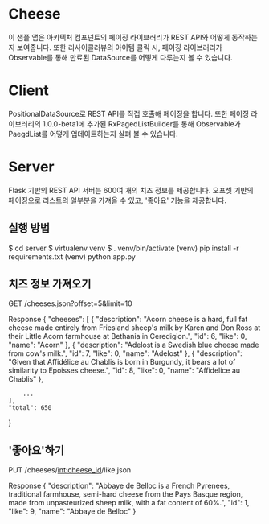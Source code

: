 # Cheese 
이 샘플 앱은 아키텍처 컴포넌트의 페이징 라이브러리가 REST API와 어떻게 동작하는지 보여줍니다. 또한 리사이클러뷰의 아이템 클릭 시, 페이징 라이브러리가 Observable<PagedList>를 통해 만료된 DataSource를 어떻게 다루는지 볼 수 있습니다. 

# Client
PositionalDataSource로 REST API를 직접 호출해 페이징을 합니다. 또한 페이징 라이브러리의 1.0.0-beta1에 추가된 RxPagedListBuilder를 통해 Observable<PagedList>가 PaegdList를 어떻게 업데이트하는지 살펴 볼 수 있습니다. 

# Server
Flask 기반의 REST API 서버는 600여 개의 치즈 정보를 제공합니다. 오프셋 기반의 페이징으로 리스트의 일부분을 가져올 수 있고, '좋아요' 기능을 제공합니다. 

## 실행 방법
$ cd server
$ virtualenv venv
$ . venv/bin/activate
(venv) pip install -r requirements.txt
(venv) python app.py

## 치즈 정보 가져오기
GET /cheeses.json?offset=5&limit=10

Response
{
	"cheeses": [
		{
			"description": "Acorn cheese is a hard, full fat cheese made entirely from Friesland sheep's milk by Karen and Don Ross at their Little Acorn farmhouse at Bethania in Ceredigion.",
			"id": 6,
			"like": 0,
			"name": "Acorn"
		},
		{
			"description": "Adelost is a Swedish blue cheese made from cow's milk.",
			"id": 7,
			"like": 0,
			"name": "Adelost"
		},
		{
			"description": "Given that Affidélice au Chablis is born in Burgundy, it bears a lot of similarity to Epoisses cheese.",
			"id": 8,
			"like": 0,
			"name": "Affidelice au Chablis"
		},

		...
	],
	"total": 650	
}

## '좋아요'하기
PUT /cheeses/<int:cheese_id>/like.json

Response
{
	"description": "Abbaye de Belloc is a French Pyrenees, traditional farmhouse, semi-hard cheese from the Pays Basque region, made from unpasteurized sheep milk, with a fat content of 60%.",
	"id": 1,
	"like": 9,
	"name": "Abbaye de Belloc"
}
